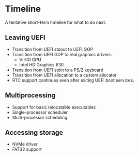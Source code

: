 # Timeline
A tentative short-term timeline for what to do next.

## Leaving UEFI
* Transition from UEFI stdout to UEFI GOP
* Transition from UEFI GOP to real graphics drivers:
    * VirtIO GPU
    * Intel HD Graphics 630
* Transition from UEFI stdin to a PS/2 keyboard
* Transition from UEFI allocation to a custom allocator
* RTC support continues even after exiting UEFI boot services.

## Multiprocessing
* Support for basic relocatable executables
* Single-processor scheduler
* Multi-processor scheduling

## Accessing storage
* NVMe driver
* FAT32 support
